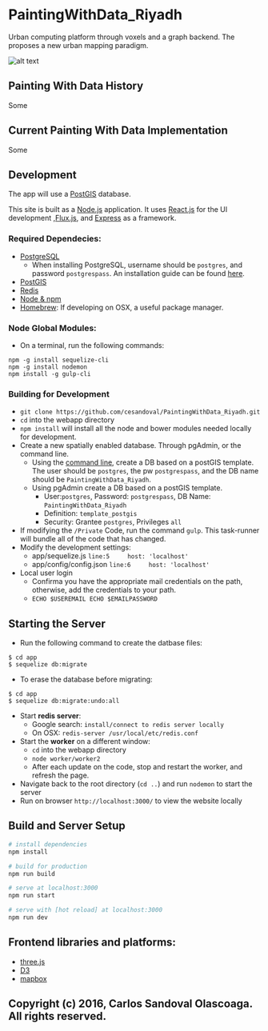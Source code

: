 # PaintingWithData_Riyadh
Urban computing platform through voxels and a graph backend. The proposes a new urban mapping paradigm. 

![alt text](https://github.com/cesandoval/PaintingWithData_Riyadh/blob/master/public/images/painting_with_data.PNG "Painting With Data Interface")

## Painting With Data History
Some

## Current Painting With Data Implementation
Some

## Development
The app will use a [PostGIS](https://postgis.net/) database. 

This site is built as a [Node.js](https://nodejs.org/en/) application. It uses [React.js](https://facebook.github.io/react/) for the UI development ,[Flux.js](https://facebook.github.io/react/blog/2014/05/06/flux.html), and [Express](http://expressjs.com/) as a framework.

### Required Dependecies:
* [PostgreSQL](https://www.postgresql.org/download/)
    * When installing PostgreSQL, username should be `postgres`, and password `postgrespass`. An installation guide can be found [here](http://www.bostongis.com/PrinterFriendly.aspx?content_name=postgis_tut01).
* [PostGIS](http://postgis.net/install/ )
* [Redis](https://redis.io/topics/quickstart)
* [Node & npm](https://nodejs.org/en/)
* [Homebrew](https://brew.sh/): If developing on OSX, a useful package manager.

### Node Global Modules:
* On a terminal, run the following commands:
```
npm -g install sequelize-cli
npm -g install nodemon
npm install -g gulp-cli
```

### Building for Development
* `git clone https://github.com/cesandoval/PaintingWithData_Riyadh.git`
* `cd` into the webapp directory
* `npm install` will install all the node and bower modules needed locally for development.
* Create a new spatially enabled database. Through pgAdmin, or the command line.    
    * Using the [command line](http://gis.stackexchange.com/questions/71130/how-to-create-a-new-gis-database-in-postgis), create a DB based on a postGIS template. The user should be `postgres`, the pw `postgrespass`, and the DB name should be `PaintingWithData_Riyadh`. 
    * Using pgAdmin create a DB based on a postGIS template. 
        * User:`postgres`, Password: `postgrespass`, DB Name: `PaintingWithData_Riyadh`
        * Definition: `template_postgis`
        * Security: Grantee `postgres`, Privileges `all`
* If modifying the `/Private` Code, run the command `gulp`. This task-runner will bundle all of the code that has changed.
* Modify the development settings:
    * app/sequelize.js
    `line:5     host: 'localhost'`
    * app/config/config.json
    `line:6     host: 'localhost'`
* Local user login
    * Confirma you have the appropriate mail credentials on the path, otherwise, add the credentials to your path. 
    * `ECHO $USEREMAIL
    ECHO $EMAILPASSWORD`

## Starting the Server
* Run the following command to create the datbase files:
```
$ cd app
$ sequelize db:migrate
```
* To erase the database before migrating:
```
$ cd app
$ sequelize db:migrate:undo:all
```
* Start **redis server**:
    * Google search: `install/connect to redis server locally`
    * On OSX: `redis-server /usr/local/etc/redis.conf`
* Start the **worker** on a different window: 
    * `cd` into the webapp directory
    * `node worker/worker2`
    * After each update on the code, stop and restart the worker, and refresh the page.
* Navigate back to the root directory (`cd ..`) and run `nodemon` to start the server 
* Run on browser `http://localhost:3000/` to view the website locally


## Build and Server Setup

``` bash
# install dependencies
npm install

# build for production
npm run build

# serve at localhost:3000
npm run start

# serve with [hot reload] at localhost:3000
npm run dev


```

## Frontend libraries and platforms:
* [three.js](https://threejs.org/)
* [D3](https://d3js.org/)
* [mapbox](https://www.mapbox.com/)

## Copyright (c) 2016, Carlos Sandoval Olascoaga. All rights reserved.
